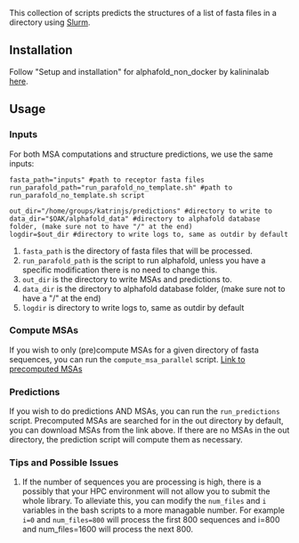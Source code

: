 This collection of scripts predicts the structures of a list of fasta files in a directory using [Slurm](https://slurm.schedmd.com/documentation.html).

## Installation
Follow "Setup and installation" for alphafold_non_docker by kalininalab [here](https://github.com/kalininalab/alphafold_non_docker).
## Usage

### Inputs
For both MSA computations and structure predictions, we use the same inputs:
```
fasta_path="inputs" #path to receptor fasta files 
run_parafold_path="run_parafold_no_template.sh" #path to run_parafold_no_template.sh script

out_dir="/home/groups/katrinjs/predictions" #directory to write to
data_dir="$OAK/alphafold_data" #directory to alphafold database folder, (make sure not to have "/" at the end)  
logdir=$out_dir #directory to write logs to, same as outdir by default
```
1. `fasta_path` is the directory of fasta files that will be processed.
1. `run_parafold_path` is the script to run alphafold, unless you have a specific modification there is no need to change this.
1. `out_dir` is the directory to write MSAs and predictions to.
1. `data_dir` is the directory to alphafold database folder, (make sure not to have a "/" at the end)
1. `logdir` is directory to write logs to, same as outdir by default



### Compute MSAs 
If you wish to only (pre)compute MSAs for a given directory of fasta sequences, you can run the `compute_msa_parallel` script. [Link to precomputed MSAs](https://drive.google.com/file/d/1CzcO4JfKO8NrnVQvIKIQTCn__ha1ZWly/view?usp=share_link)

### Predictions
If you wish to do predictions AND MSAs, you can run the `run_predictions` script. Precomputed MSAs are searched for in the out directory by default, you can download MSAs from the link above. If there are no MSAs in the out directory, the prediction script will compute them as necessary.

### Tips and Possible Issues
1. If the number of sequences you are processing is high, there is a possibly that your HPC environment will not allow you to submit the whole library. To alleviate this, you can modify the `num_files` and `i` variables in the bash scripts to a more managable number. For example `i=0` and `num_files=800` will process the first 800 sequences and i=800 and num_files=1600 will process the next 800.

